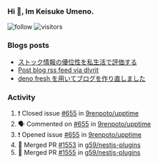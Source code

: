 ### Hi 👋, Im Keisuke Umeno.

<!--
**9renpoto/9renpoto** is a ✨ _special_ ✨ repository because its `README.md` (this file) appears on your GitHub profile.

Here are some ideas to get you started:

- 🔭 I’m currently working on ...
- 🌱 I’m currently learning ...
- 👯 I’m looking to collaborate on ...
- 🤔 I’m looking for help with ...
- 💬 Ask me about ...
- 📫 How to reach me: ...
- 😄 Pronouns: ...
- ⚡ Fun fact: ...
-->

![follow](https://img.shields.io/github/followers/9renpoto?label=Follow&style=social)
![visitors](https://komarev.com/ghpvc/?username=9renpoto&label=Profile%20views&color=0e75b6&style=flat)

### Blogs posts

<!-- BLOG-POST-LIST:START -->
- [ストック情報の優位性を私生活で評価する](https://9renpoto.dev/entry/2023/05/28/stock)
- [Post blog rss feed via dlvrit](https://9renpoto.dev/entry/2023/05/21/twitter-post)
- [deno fresh を用いてブログを作り直しました](https://9renpoto.dev/entry/2023/05/18/recreate_blog)
<!-- BLOG-POST-LIST:END -->

### Activity

<!--START_SECTION:activity-->
1. ❗️ Closed issue [#655](https://github.com/9renpoto/upptime/issues/655) in [9renpoto/upptime](https://github.com/9renpoto/upptime)
2. 🗣 Commented on [#655](https://github.com/9renpoto/upptime/issues/655) in [9renpoto/upptime](https://github.com/9renpoto/upptime)
3. ❗️ Opened issue [#655](https://github.com/9renpoto/upptime/issues/655) in [9renpoto/upptime](https://github.com/9renpoto/upptime)
4. 🎉 Merged PR [#1553](https://github.com/g59/nestjs-plugins/pull/1553) in [g59/nestjs-plugins](https://github.com/g59/nestjs-plugins)
5. 🎉 Merged PR [#1555](https://github.com/g59/nestjs-plugins/pull/1555) in [g59/nestjs-plugins](https://github.com/g59/nestjs-plugins)
<!--END_SECTION:activity-->

<!--START_SECTION:waka-->
<!--END_SECTION:waka-->
